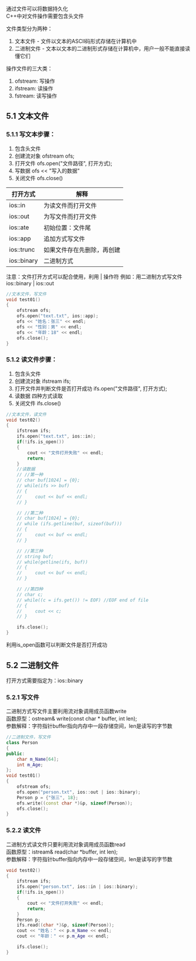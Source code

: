 通过文件可以将数据持久化<br>
C++中对文件操作需要包含头文件<fstream>

文件类型分为两种：
1. 文本文件 - 文件以文本的ASCII码形式存储在计算机中
2. 二进制文件 - 文本以文本的二进制形式存储在计算机中，用户一般不能直接读懂它们

操作文件的三大类：
1. ofstream: 写操作
2. ifstream: 读操作
3. fstream: 读写操作


## 5.1 文本文件
### 5.1.1 写文本步骤：
1. 包含头文件
2. 创建流对象 ofstream ofs;
3. 打开文件 ofs.open("文件路径", 打开方式);
4. 写数据 ofs << "写入的数据"
5. 关闭文件 ofs.close()

|   打开方式    |    解释    |
|   ---         |   ---     |
|   ios::in     |   为读文件而打开文件 |
|   ios::out    |   为写文件而打开文件  |
|   ios::ate    |   初始位置：文件尾    |
|   ios::app    |   追加方式写文件  |
|   ios::trunc  |   如果文件存在先删除，再创建  |
|   ios::binary |   二进制方式  |

注意：文件打开方式可以配合使用，利用 | 操作符
例如：用二进制方式写文件 ios::binary | ios::out

```cpp
//文本文件，写文件
void test01()
{
    ofstream ofs;
    ofs.open("text.txt", ios::app);
    ofs << "姓名：张三" << endl;
    ofs << "性别：男" << endl;
    ofs << "年龄：18" << endl;
    ofs.close();
}
```


### 5.1.2 读文件步骤：
1. 包含头文件
2. 创建流对象 ifstream ifs;
3. 打开文件并判断文件是否打开成功
ifs.open("文件路径", 打开方式);
4. 读数据
四种方式读取
5. 关闭文件
ifs.close()

```cpp
//文本文件，读文件
void test02()
{
    ifstream ifs;
    ifs.open("text.txt", ios::in);
    if(!ifs.is_open())
    {
        cout << "文件打开失败" << endl;
        return;
    }
    //读数据
    // //第一种
    // char buf[1024] = {0};
    // while(ifs >> buf)
    // {
    //     cout << buf << endl;
    // }

    // //第二种
    // char buf[1024] = {0};
    // while (ifs.getline(buf, sizeof(buf)))
    // {
    //     cout << buf << endl;
    // }

    // //第三种
    // string buf;
    // while(getline(ifs, buf))
    // {
    //     cout << buf << endl;
    // }

    // //第四种
    // char c;
    // while((c = ifs.get()) != EOF) //EOF end of file
    // {
    //     cout << c;
    // }

    ifs.close();
}
```

利用is_open函数可以判断文件是否打开成功

## 5.2 二进制文件
打开方式需要指定为：ios::binary

### 5.2.1 写文件
二进制方式写文件主要利用流对象调用成员函数write<br>
函数原型：ostream& write(const char * buffer, int len);<br>
参数解释：字符指针buffer指向内存中一段存储空间，len是读写的字节数
```cpp
//二进制文件，写文件
class Person
{
public:
    char m_Name[64];
    int m_Age;
};
void test01()
{
    ofstream ofs;
    ofs.open("person.txt", ios::out | ios::binary);
    Person p = {"张三", 18};
    ofs.write((const char *)&p, sizeof(Person));
    ofs.close();
}
```

### 5.2.2 读文件
二进制方式读文件只要利用流对象调用成员函数read<br>
函数原型：istream& read(char *buffer, int len);<br>
参数解释：字符指针buffer指向内存中一段存储空间，len是读写的字节数
```cpp
void test02()
{  
    ifstream ifs;
    ifs.open("person.txt", ios::in | ios::binary);
    if(!ifs.is_open())
    {
        cout << "文件打开失败" << endl;
        return;
    }
    Person p;
    ifs.read((char *)&p, sizeof(Person));
    cout << "姓名：" << p.m_Name << endl;
    cout << "年龄：" << p.m_Age << endl;

    ifs.close();
}
```